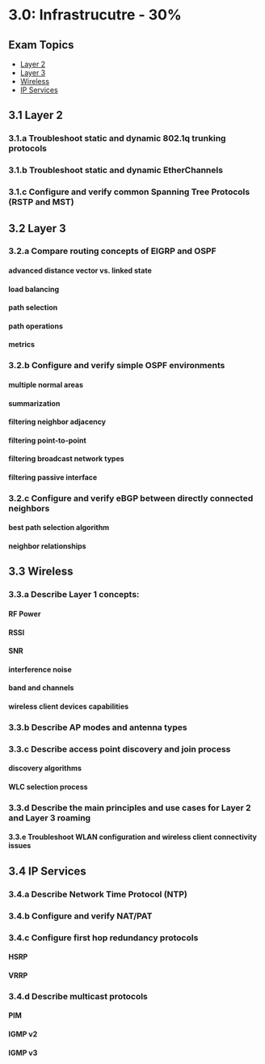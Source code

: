 # 3.0: Infrastrucutre - 30%

## Exam Topics 
* [Layer 2][3.1]
* [Layer 3][3.2]
* [Wireless][3.3]
* [IP Services][3.4] 

<!-- Section 3.1 -->
## 3.1 Layer 2 

### 3.1.a Troubleshoot static and dynamic 802.1q trunking protocols

### 3.1.b Troubleshoot static and dynamic EtherChannels

### 3.1.c Configure and verify common Spanning Tree Protocols (RSTP and MST)

<!-- Section 3.2 -->
## 3.2 Layer 3

### 3.2.a Compare routing concepts of EIGRP and OSPF 
#### advanced distance vector vs. linked state
#### load balancing
#### path selection
#### path operations
#### metrics 

### 3.2.b Configure and verify simple OSPF environments
#### multiple normal areas
#### summarization
#### filtering neighbor adjacency
#### filtering point-to-point
#### filtering broadcast network types
#### filtering passive interface

### 3.2.c Configure and verify eBGP between directly connected neighbors 
#### best path selection algorithm 
#### neighbor relationships

<!-- Section 3.3 -->
## 3.3 Wireless
### 3.3.a Describe Layer 1 concepts:
#### RF Power
#### RSSI
#### SNR
#### interference noise 
#### band and channels 
#### wireless client devices capabilities

### 3.3.b Describe AP modes and antenna types

### 3.3.c Describe access point discovery and join process
#### discovery algorithms
#### WLC selection process

### 3.3.d Describe the main principles and use cases for Layer 2 and Layer 3 roaming

#### 3.3.e Troubleshoot WLAN configuration and wireless client connectivity issues

<!-- Section 3.4 -->

## 3.4 IP Services
### 3.4.a Describe Network Time Protocol (NTP)

### 3.4.b Configure and verify NAT/PAT

### 3.4.c Configure first hop redundancy protocols 
#### HSRP
#### VRRP

### 3.4.d Describe multicast protocols
#### PIM 
#### IGMP v2
#### IGMP v3

[3.1]: #31-layer-2
[3.2]: #32-layer-3
[3.3]: #33-wireless
[3.4]: #34-ip-services
